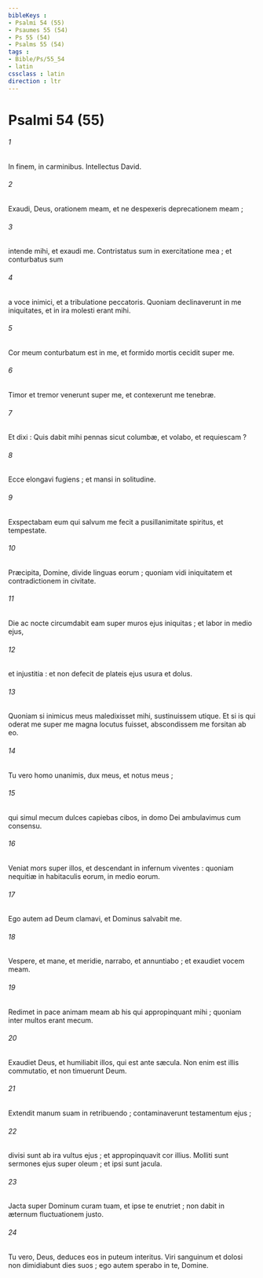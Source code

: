 ```yaml
---
bibleKeys : 
- Psalmi 54 (55)
- Psaumes 55 (54)
- Ps 55 (54)
- Psalms 55 (54)
tags : 
- Bible/Ps/55_54
- latin
cssclass : latin
direction : ltr
---
```


# Psalmi 54 (55)

###### 1
In finem, in carminibus. Intellectus David.
###### 2
Exaudi, Deus, orationem meam, et ne despexeris deprecationem meam ;
###### 3
intende mihi, et exaudi me. Contristatus sum in exercitatione mea ; et conturbatus sum
###### 4
a voce inimici, et a tribulatione peccatoris. Quoniam declinaverunt in me iniquitates, et in ira molesti erant mihi.
###### 5
Cor meum conturbatum est in me, et formido mortis cecidit super me.
###### 6
Timor et tremor venerunt super me, et contexerunt me tenebræ.
###### 7
Et dixi : Quis dabit mihi pennas sicut columbæ, et volabo, et requiescam ?
###### 8
Ecce elongavi fugiens ; et mansi in solitudine.
###### 9
Exspectabam eum qui salvum me fecit a pusillanimitate spiritus, et tempestate.
###### 10
Præcipita, Domine, divide linguas eorum ; quoniam vidi iniquitatem et contradictionem in civitate.
###### 11
Die ac nocte circumdabit eam super muros ejus iniquitas ; et labor in medio ejus,
###### 12
et injustitia : et non defecit de plateis ejus usura et dolus.
###### 13
Quoniam si inimicus meus maledixisset mihi, sustinuissem utique. Et si is qui oderat me super me magna locutus fuisset, abscondissem me forsitan ab eo.
###### 14
Tu vero homo unanimis, dux meus, et notus meus ;
###### 15
qui simul mecum dulces capiebas cibos, in domo Dei ambulavimus cum consensu.
###### 16
Veniat mors super illos, et descendant in infernum viventes : quoniam nequitiæ in habitaculis eorum, in medio eorum.
###### 17
Ego autem ad Deum clamavi, et Dominus salvabit me.
###### 18
Vespere, et mane, et meridie, narrabo, et annuntiabo ; et exaudiet vocem meam.
###### 19
Redimet in pace animam meam ab his qui appropinquant mihi ; quoniam inter multos erant mecum.
###### 20
Exaudiet Deus, et humiliabit illos, qui est ante sæcula. Non enim est illis commutatio, et non timuerunt Deum.
###### 21
Extendit manum suam in retribuendo ; contaminaverunt testamentum ejus ;
###### 22
divisi sunt ab ira vultus ejus ; et appropinquavit cor illius. Molliti sunt sermones ejus super oleum ; et ipsi sunt jacula.
###### 23
Jacta super Dominum curam tuam, et ipse te enutriet ; non dabit in æternum fluctuationem justo.
###### 24
Tu vero, Deus, deduces eos in puteum interitus. Viri sanguinum et dolosi non dimidiabunt dies suos ; ego autem sperabo in te, Domine.

